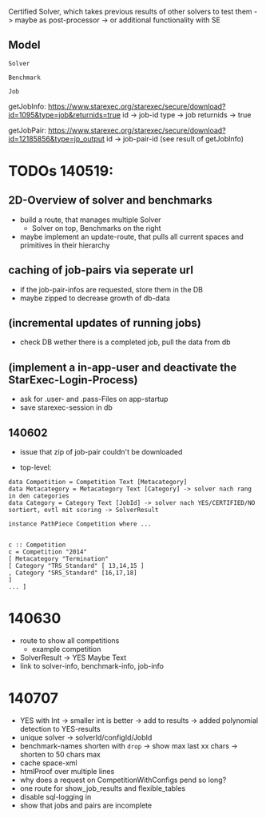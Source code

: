 Certified Solver, which takes previous results of other solvers to test them
    -> maybe as post-processor
    -> or additional functionality with SE

## Model

    Solver

    Benchmark

    Job

getJobInfo:
https://www.starexec.org/starexec/secure/download?id=1095&type=job&returnids=true
id -> job-id
type -> job
returnids -> true

getJobPair:
https://www.starexec.org/starexec/secure/download?id=12185856&type=jp_output
id -> job-pair-id (see result of getJobInfo)

# TODOs 140519:

## 2D-Overview of solver and benchmarks
  * build a route, that manages multiple Solver
    * Solver on top, Benchmarks on the right
  * maybe implement an update-route, that pulls all current spaces and primitives in their hierarchy

## caching of job-pairs via seperate url
  * if the job-pair-infos are requested, store them in the DB
  * maybe zipped to decrease growth of db-data

## (incremental updates of running jobs)
  * check DB wether there is a completed job, pull the data from db

## (implement a in-app-user and deactivate the StarExec-Login-Process)
  * ask for .user- and .pass-Files on app-startup
  * save starexec-session in db


## 140602

* issue that zip of job-pair couldn't be downloaded

* top-level:

```
data Competition = Competition Text [Metacategory] 
data Metacategory = Metacategory Text [Category] -> solver nach rang in den categories
data Category = Category Text [JobId] -> solver nach YES/CERTIFIED/NO sortiert, evtl mit scoring -> SolverResult

instance PathPiece Competition where ... 


c :: Competition 
c = Competition "2014" 
[ Metacategory "Termination" 
[ Category "TRS_Standard" [ 13,14,15 ] 
, Category "SRS_Standard" [16,17,18] 
] 
... ] 
```

# 140630

* route to show all competitions
  * example competition
* SolverResult -> YES Maybe Text
* link to solver-info, benchmark-info, job-info

# 140707

* YES with Int -> smaller int is better -> add to results
  -> added polynomial detection to YES-results
* unique solver -> solverId/configId/JobId
* benchmark-names shorten with `drop` -> show max last xx chars 
  -> shorten to 50 chars max
* cache space-xml
* htmlProof over multiple lines
* why does a request on CompetitionWithConfigs pend so long?
* one route for show_job_results and flexible_tables
* disable sql-logging in
* show that jobs and pairs are incomplete
